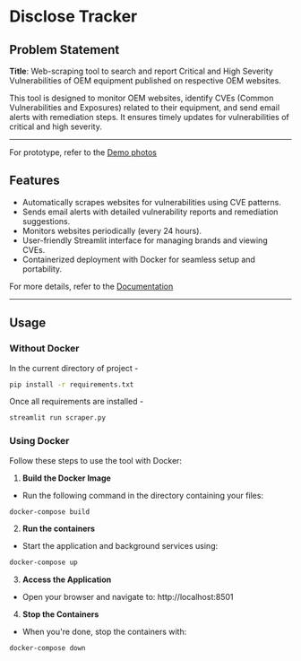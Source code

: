 # Disclose Tracker

## Problem Statement
**Title**: Web-scraping tool to search and report Critical and High Severity Vulnerabilities of OEM equipment published on respective OEM websites.

This tool is designed to monitor OEM websites, identify CVEs (Common Vulnerabilities and Exposures) related to their equipment, and send email alerts with remediation steps. It ensures timely updates for vulnerabilities of critical and high severity.

---
For prototype, refer to the [Demo photos](./Demo%20photos)
## Features
- Automatically scrapes websites for vulnerabilities using CVE patterns.
- Sends email alerts with detailed vulnerability reports and remediation suggestions.
- Monitors websites periodically (every 24 hours).
- User-friendly Streamlit interface for managing brands and viewing CVEs.
- Containerized deployment with Docker for seamless setup and portability.

For more details, refer to the [Documentation](./Disclose_Tracker.pdf)

---

## Usage

### **Without Docker**
In the current directory of project - 
```bash
pip install -r requirements.txt
```
Once all requirements are installed - 
```bash
streamlit run scraper.py
```

### **Using Docker**
Follow these steps to use the tool with Docker:

1. **Build the Docker Image**  
- Run the following command in the directory containing your files:  
```bash
docker-compose build
```
2. **Run the containers** 
- Start the application and background services using:
```bash
docker-compose up
```
3. **Access the Application**
 - Open your browser and navigate to:
http://localhost:8501
4. **Stop the Containers**
- When you're done, stop the containers with:
```bash
docker-compose down
```
